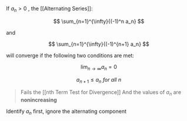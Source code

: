 If $a_n > 0$  , the [[Alternating Series]]:

$$
\sum_{n=1}^{\infty}{(-1)^n a_n}
$$

 and 

$$
\sum_{n=1}^{\infty}{(-1)^{n+1} a_n}
$$

 will converge if the following two conditions are met:

$$
\lim_{n \to \infty}{a_n} = 0
$$

$$
a_{n+1} \leq a_n \ for \ all \ n
$$

> Fails the [[nth Term Test for Divergence]]
> And the values of $a_n$ are **nonincreasing**

Identify $a_n$ first, ignore the alternating component
